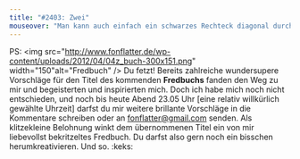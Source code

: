 ```yaml
---
title: "#2403: Zwei"
mouseover: "Man kann auch einfach ein schwarzes Rechteck diagonal durchschneiden."
---
```


PS:
<img src="http://www.fonflatter.de/wp-content/uploads/2012/04/04z_buch-300x151.png" width="150"alt="Fredbuch" />
Du fetzt!
Bereits zahlreiche wundersupere Vorschläge für den Titel des kommenden <strong>Fredbuchs</strong> fanden den Weg zu mir und begeisterten und inspirierten mich. Doch ich habe mich noch nicht entschieden, und noch bis heute Abend 23.05 Uhr [eine relativ willkürlich gewählte Uhrzeit] darfst du mir weitere brillante Vorschläge in die Kommentare schreiben oder an <a href="mailto:fonflatter@gmail.com">fonflatter@gmail.com</a> senden. 
Als klitzekleine Belohnung winkt dem übernommenen Titel ein von mir liebevollst bekritzeltes Fredbuch.
Du darfst also gern noch ein bisschen herumkreativieren. 
Und so.
:keks:
